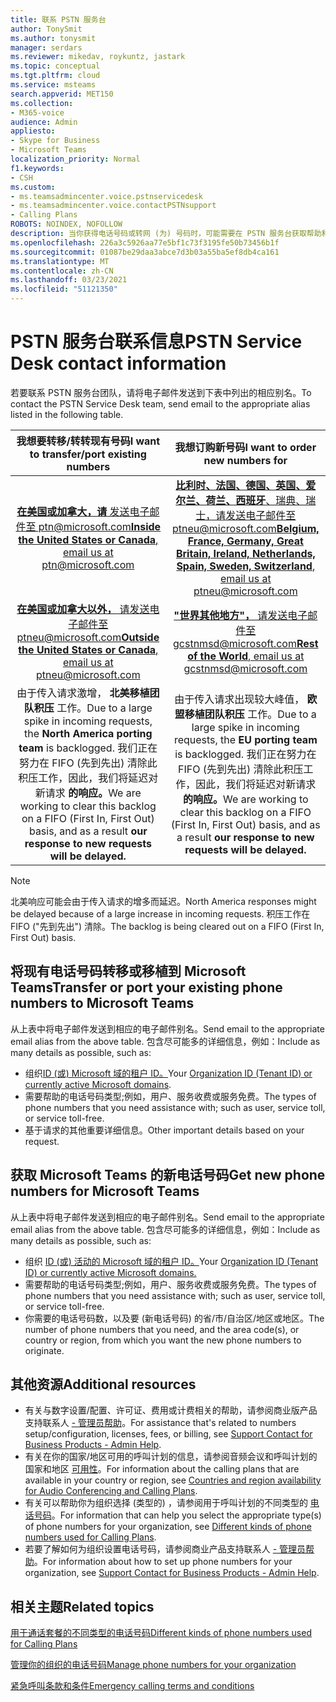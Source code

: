 ```yaml
---
title: 联系 PSTN 服务台
author: TonySmit
ms.author: tonysmit
manager: serdars
ms.reviewer: mikedav, roykuntz, jastark
ms.topic: conceptual
ms.tgt.pltfrm: cloud
ms.service: msteams
search.appverid: MET150
ms.collection:
- M365-voice
audience: Admin
appliesto:
- Skype for Business
- Microsoft Teams
localization_priority: Normal
f1.keywords:
- CSH
ms.custom:
- ms.teamsadmincenter.voice.pstnservicedesk
- ms.teamsadmincenter.voice.contactPSTNsupport
- Calling Plans
ROBOTS: NOINDEX, NOFOLLOW
description: 当你获得电话号码或转网 (为) 号码时，可能需要在 PSTN 服务台获取帮助和支持。
ms.openlocfilehash: 226a3c5926aa77e5bf1c73f3195fe50b73456b1f
ms.sourcegitcommit: 01087be29daa3abce7d3b03a55ba5ef8db4ca161
ms.translationtype: MT
ms.contentlocale: zh-CN
ms.lasthandoff: 03/23/2021
ms.locfileid: "51121350"
---
```

# <a name="pstn-service-desk-contact-information"></a><span data-ttu-id="116ff-103">PSTN 服务台联系信息</span><span class="sxs-lookup"><span data-stu-id="116ff-103">PSTN Service Desk contact information</span></span>

<span data-ttu-id="116ff-104">若要联系 PSTN 服务台团队，请将电子邮件发送到下表中列出的相应别名。</span><span class="sxs-lookup"><span data-stu-id="116ff-104">To contact the PSTN Service Desk team, send email to the appropriate alias listed in the following table.</span></span>

| <span data-ttu-id="116ff-105">**我想要转移/转转现有号码**</span><span class="sxs-lookup"><span data-stu-id="116ff-105">**I want to transfer/port existing numbers**</span></span>  | <span data-ttu-id="116ff-106">**我想订购新号码**</span><span class="sxs-lookup"><span data-stu-id="116ff-106">**I want to order new numbers for**</span></span> |
|:-----:|:------:|
| [<span data-ttu-id="116ff-107">**在美国或加拿大，请** 发送电子邮件至 ptn@microsoft.com</span><span class="sxs-lookup"><span data-stu-id="116ff-107">**Inside the United States or Canada**, email us at ptn@microsoft.com</span></span>](mailto:ptn@microsoft.com)| [<span data-ttu-id="116ff-108">**比利时、法国、德国、英国、爱尔兰、荷兰、西班牙**、瑞典、瑞士，请发送电子邮件至 ptneu@microsoft.com</span><span class="sxs-lookup"><span data-stu-id="116ff-108">**Belgium, France, Germany, Great Britain, Ireland, Netherlands, Spain, Sweden, Switzerland**, email us at ptneu@microsoft.com</span></span>](mailto:ptneu@microsoft.com)|
|[<span data-ttu-id="116ff-109">**在美国或加拿大以外，** 请发送电子邮件至 ptneu@microsoft.com</span><span class="sxs-lookup"><span data-stu-id="116ff-109">**Outside the United States or Canada**, email us at ptneu@microsoft.com</span></span>](mailto:ptneu@microsoft.com)| [<span data-ttu-id="116ff-110">**"世界其他地方"，** 请发送电子邮件至 gcstnmsd@microsoft.com</span><span class="sxs-lookup"><span data-stu-id="116ff-110">**Rest of the World**, email us at gcstnmsd@microsoft.com</span></span>](mailto:gcstnmsd@microsoft.com)|
|<span data-ttu-id="116ff-111">由于传入请求激增， **北美移植团队积压** 工作。</span><span class="sxs-lookup"><span data-stu-id="116ff-111">Due to a large spike in incoming requests, the **North America porting team** is backlogged.</span></span> <span data-ttu-id="116ff-112">我们正在努力在 FIFO (先到先出) 清除此积压工作，因此，我们将延迟对新请求 **的响应。**</span><span class="sxs-lookup"><span data-stu-id="116ff-112">We are working to clear this backlog on a FIFO (First In, First Out) basis, and as a result **our response to new requests will be delayed.**</span></span>|<span data-ttu-id="116ff-113">由于传入请求出现较大峰值， **欧盟移植团队积压** 工作。</span><span class="sxs-lookup"><span data-stu-id="116ff-113">Due to a large spike in incoming requests, the **EU porting team** is backlogged.</span></span> <span data-ttu-id="116ff-114">我们正在努力在 FIFO (先到先出) 清除此积压工作，因此，我们将延迟对新请求 **的响应。**</span><span class="sxs-lookup"><span data-stu-id="116ff-114">We are working to clear this backlog on a FIFO (First In, First Out) basis, and as a result **our response to new requests will be delayed.**</span></span>|

> [!NOTE]
> <span data-ttu-id="116ff-115">北美响应可能会由于传入请求的增多而延迟。</span><span class="sxs-lookup"><span data-stu-id="116ff-115">North America responses might be delayed because of a large increase in incoming requests.</span></span> <span data-ttu-id="116ff-116">积压工作在 FIFO ("先到先出") 清除。</span><span class="sxs-lookup"><span data-stu-id="116ff-116">The backlog is being cleared out on a FIFO (First In, First Out) basis.</span></span>

## <a name="transfer-or-port-your-existing-phone-numbers-to-microsoft-teams"></a><span data-ttu-id="116ff-117">将现有电话号码转移或移植到 Microsoft Teams</span><span class="sxs-lookup"><span data-stu-id="116ff-117">Transfer or port your existing phone numbers to Microsoft Teams</span></span>
<span data-ttu-id="116ff-118">从上表中将电子邮件发送到相应的电子邮件别名。</span><span class="sxs-lookup"><span data-stu-id="116ff-118">Send email to the appropriate email alias from the above table.</span></span> <span data-ttu-id="116ff-119">包含尽可能多的详细信息，例如：</span><span class="sxs-lookup"><span data-stu-id="116ff-119">Include as many details as possible, such as:</span></span>
  - <span data-ttu-id="116ff-120">组织[ID (或) Microsoft 域的租户 ID。](/onedrive/find-your-office-365-tenant-id)</span><span class="sxs-lookup"><span data-stu-id="116ff-120">Your [Organization ID (Tenant ID) or currently active Microsoft domains](/onedrive/find-your-office-365-tenant-id).</span></span>
  - <span data-ttu-id="116ff-121">需要帮助的电话号码类型;例如，用户、服务收费或服务免费。</span><span class="sxs-lookup"><span data-stu-id="116ff-121">The types of phone numbers that you need assistance with; such as user, service toll, or service toll-free.</span></span>
  - <span data-ttu-id="116ff-122">基于请求的其他重要详细信息。</span><span class="sxs-lookup"><span data-stu-id="116ff-122">Other important details based on your request.</span></span>

## <a name="get-new-phone-numbers-for-microsoft-teams"></a><span data-ttu-id="116ff-123">获取 Microsoft Teams 的新电话号码</span><span class="sxs-lookup"><span data-stu-id="116ff-123">Get new phone numbers for Microsoft Teams</span></span>
<span data-ttu-id="116ff-124">从上表中将电子邮件发送到相应的电子邮件别名。</span><span class="sxs-lookup"><span data-stu-id="116ff-124">Send email to the appropriate email alias from the above table.</span></span> <span data-ttu-id="116ff-125">包含尽可能多的详细信息，例如：</span><span class="sxs-lookup"><span data-stu-id="116ff-125">Include as many details as possible, such as:</span></span>
  - <span data-ttu-id="116ff-126">组织 [ID (或) 活动的 Microsoft 域的租户 ID。](/onedrive/find-your-office-365-tenant-id)</span><span class="sxs-lookup"><span data-stu-id="116ff-126">Your [Organization ID (Tenant ID) or currently active Microsoft domains.](/onedrive/find-your-office-365-tenant-id)</span></span>
  - <span data-ttu-id="116ff-127">需要帮助的电话号码类型;例如，用户、服务收费或服务免费。</span><span class="sxs-lookup"><span data-stu-id="116ff-127">The types of phone numbers that you need assistance with; such as user, service toll, or service toll-free.</span></span>
  - <span data-ttu-id="116ff-128">你需要的电话号码数，以及要 (新电话号码) 的省/市/自治区/地区或地区。</span><span class="sxs-lookup"><span data-stu-id="116ff-128">The number of phone numbers that you need, and  the area code(s), or country or region, from which you want the new phone numbers to originate.</span></span>

## <a name="additional-resources"></a><span data-ttu-id="116ff-129">其他资源</span><span class="sxs-lookup"><span data-stu-id="116ff-129">Additional resources</span></span>

- <span data-ttu-id="116ff-130">有关与数字设置/配置、许可证、费用或计费相关的帮助，请参阅商业版产品支持联系人 [- 管理员帮助](/microsoft-365/admin/contact-support-for-business-products?tabs=online&view=o365-worldwide)。</span><span class="sxs-lookup"><span data-stu-id="116ff-130">For assistance that's related to numbers setup/configuration, licenses, fees, or billing, see [Support Contact for Business Products - Admin Help](/microsoft-365/admin/contact-support-for-business-products?tabs=online&view=o365-worldwide).</span></span>
- <span data-ttu-id="116ff-131">有关在你的国家/地区可用的呼叫计划的信息，请参阅音频会议和呼叫计划的国家和地区 [可用性](../country-and-region-availability-for-audio-conferencing-and-calling-plans/country-and-region-availability-for-audio-conferencing-and-calling-plans.md)。</span><span class="sxs-lookup"><span data-stu-id="116ff-131">For information about the calling plans that are available in your country or region, see [Countries and region availability for Audio Conferencing and Calling Plans](../country-and-region-availability-for-audio-conferencing-and-calling-plans/country-and-region-availability-for-audio-conferencing-and-calling-plans.md).</span></span>
- <span data-ttu-id="116ff-132">有关可以帮助你为组织选择 (类型的) ，请参阅用于呼叫计划的不同类型的 [电话号码](../different-kinds-of-phone-numbers-used-for-calling-plans.md)。</span><span class="sxs-lookup"><span data-stu-id="116ff-132">For information that can help you select the appropriate type(s) of phone numbers for your organization, see [Different kinds of phone numbers used for Calling Plans](../different-kinds-of-phone-numbers-used-for-calling-plans.md).</span></span>
- <span data-ttu-id="116ff-133">若要了解如何为组织设置电话号码，请参阅商业产品支持联系人 [- 管理员帮助](/microsoft-365/admin/contact-support-for-business-products?tabs=online&view=o365-worldwide)。</span><span class="sxs-lookup"><span data-stu-id="116ff-133">For information about how to set up phone numbers for your organization, see [Support Contact for Business Products - Admin Help](/microsoft-365/admin/contact-support-for-business-products?tabs=online&view=o365-worldwide).</span></span>

## <a name="related-topics"></a><span data-ttu-id="116ff-134">相关主题</span><span class="sxs-lookup"><span data-stu-id="116ff-134">Related topics</span></span>

[<span data-ttu-id="116ff-135">用于通话套餐的不同类型的电话号码</span><span class="sxs-lookup"><span data-stu-id="116ff-135">Different kinds of phone numbers used for Calling Plans</span></span>](../different-kinds-of-phone-numbers-used-for-calling-plans.md)

[<span data-ttu-id="116ff-136">管理你的组织的电话号码</span><span class="sxs-lookup"><span data-stu-id="116ff-136">Manage phone numbers for your organization</span></span>](manage-phone-numbers-for-your-organization.md)

[<span data-ttu-id="116ff-137">紧急呼叫条款和条件</span><span class="sxs-lookup"><span data-stu-id="116ff-137">Emergency calling terms and conditions</span></span>](../emergency-calling-terms-and-conditions.md)
